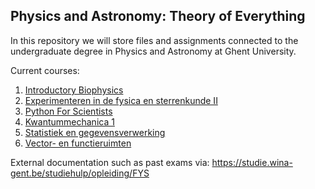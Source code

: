## Physics and Astronomy: Theory of Everything
In this repository we will store files and assignments connected to the undergraduate degree in Physics and Astronomy at Ghent University. 

Current courses:
  1. [Introductory Biophysics](Biophysika) 
  2. [Experimenteren in de fysica en sterrenkunde II](Experimenteren-in-fs-2) 
  3. [Python For Scientists](Py4Sci) 
  4. [Kwantummechanica 1](Quantum-physics-I) 
  5. [Statistiek en gegevensverwerking](Statistiek-en-gegevensverwerking) 
  6. [Vector- en functieruimten](Vector-and-functionspaces) 

External documentation such as past exams via: https://studie.wina-gent.be/studiehulp/opleiding/FYS
